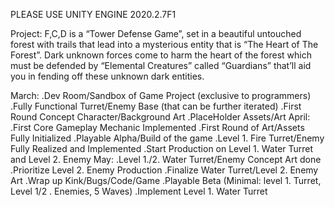 PLEASE USE UNITY ENGINE 2020.2.7F1

Project: F,C,D is a “Tower Defense Game”, set in a beautiful untouched forest with trails that lead into a mysterious entity that is “The Heart of The Forest”. Dark unknown forces come to harm the heart of the forest which must be defended by “Elemental Creatures” called “Guardians” that’ll aid you in fending off these unknown dark entities.

March:
.Dev Room/Sandbox of Game Project (exclusive to programmers)
.Fully Functional Turret/Enemy Base (that can be further iterated)
.First Round Concept Character/Background Art
.PlaceHolder Assets/Art
April:
.First Core Gameplay Mechanic Implemented
.First Round of Art/Assets Fully Initialized
.Playable Alpha/Build of the game 
.Level 1. Fire Turret/Enemy Fully Realized and Implemented
.Start Production on Level 1. Water Turret and Level 2. Enemy
May: 
.Level 1./2. Water Turret/Enemy Concept Art done
.Prioritize Level 2. Enemy Production
.Finalize Water Turret/Level 2. Enemy Art
.Wrap up Kink/Bugs/Code/Game
.Playable Beta (Minimal: level 1. Turret, Level 1/2 . Enemies, 5 Waves)
.Implement Level 1. Water Turret

